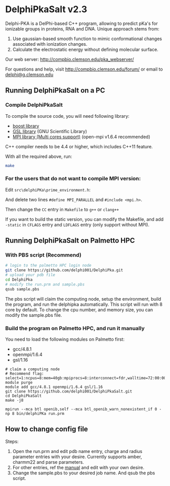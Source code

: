 # DelphiPkaSalt v2.3
Delphi-PKA is a DelPhi-based C++ program, allowing to predict pKa's for ionizable groups in proteins, RNA and DNA.
Unique approach stems from:
1. Use gaussian-based smooth function to mimic conformational changes associated with ionization changes.
2. Calculate the electrostatic energy without defining molecular surface.

Our web server: <http://compbio.clemson.edu/pka_webserver/>

For questions and help, visit <http://compbio.clemson.edu/forum/> or email to <delphi@g.clemson.edu>

## Running DelphiPkaSalt on a PC
### Compile DelphiPkaSalt
To compile the source code, you will need following library:
* [boost library](http://www.boost.org)
* [GSL library](http://www.gnu.org/software/gsl/) (GNU Scientific Library)
* [MPI library (Multi cores support)](http://www.open-mpi.org) (open-mpi v1.6.4 recommended)

C++ compiler needs to be 4.4 or higher, which includes C++11 feature.

With all the required above, run:
```bash
make
```

### For the users that do not want to compile MPI version:
Edit `src\delphiPKa\prime_environment.h`:

And delete two lines `#define MPI_PARALLEL` and `#include <mpi.h>`.

Then change the `CC` entry in `Makefile` to `g++` or `clang++`

If you want to build the static version, you can modify the Makefile,
and add `-static` in `CFLAGS` entry and `LDFLAGS` entry (only support without MPI).

## Running DelphiPkaSalt on Palmetto HPC
### With PBS script (Recommend)
```bash
# login to the palmetto HPC login node
git clone https://github.com/delphi001/DelphiPka.git
# upload your pdb file
cd DelphiPka
# modify the run.prm and sample.pbs
qsub sample.pbs
```
The pbs script will claim the computing node, setup the environment, build the program, and run the delphipka automatically.
This script will run with 8 core by default. To change the cpu number, and memory size, you can modify the sample.pbs file.

### Build the program on Palmetto HPC, and run it manually
You need to load the following modules on Palmetto first:
* gcc/4.8.1
* openmpi/1.6.4
* gsl/1.16
```
# claim a computing node
# Recommend flag: select=1:ncpus=8:mem=40gb:mpiprocs=8:interconnect=fdr,walltime=72:00:00
module purge
module add gcc/4.8.1 openmpi/1.6.4 gsl/1.16
git clone https://github.com/delphi001/DelphiPkaSalt.git
cd DelphiPkaSalt
make -j8

mpirun --mca btl openib,self --mca btl_openib_warn_nonexistent_if 0 -np 8 bin/delphiPKa run.prm
```

## How to change config file
Steps:
1. Open the run.prm and edit pdb name entry, charge and radius parameter entries with your desire. Currently supports amber, charmm22 and parse parameters.
2. For other entries, ref the [manual](http://compbio.clemson.edu/pka_webserver/assets/manual/DelPhiPKa_User_Manual.html) and edit with your own desire.
3. Change the sample.pbs to your desired job name. And qsub the pbs script.
